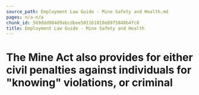 ```yaml
---
source_path: Employment Law Guide - Mine Safety and Health.md
pages: n/a-n/a
chunk_id: 569ddd984d9abcdbee501161810e8975840b4fc8
title: Employment Law Guide - Mine Safety and Health
---
```

# The Mine Act also provides for either civil penalties against individuals for "knowing" violations, or criminal
